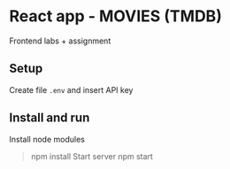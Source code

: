 # React app - MOVIES (TMDB)
Frontend labs + assignment

## Setup
Create file ``` .env ``` and insert API key

## Install and run 
Install node modules
> npm install
Start server
> npm start
